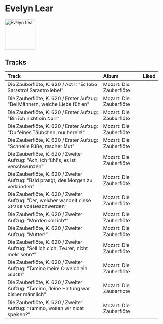 
# Evelyn Lear


<img src="https://i.scdn.co/image/baaf2c9edf58c6634088872c50ce7cfef6fde47c" alt="Evelyn Lear" width="100" />

## Tracks

| Track                                                                                          | Album                   | Liked   |
|:-----------------------------------------------------------------------------------------------|:------------------------|:--------|
| Die Zauberflöte, K. 620 / Act I: "Es lebe Sarastro! Sarastro lebe!"                            | Mozart: Die Zauberflöte |         |
| Die Zauberflöte, K. 620 / Erster Aufzug: "Bei Männern, welche Liebe fühlen"                    | Mozart: Die Zauberflöte |         |
| Die Zauberflöte, K. 620 / Erster Aufzug: "Bin ich nicht ein Narr"                              | Mozart: Die Zauberflöte |         |
| Die Zauberflöte, K. 620 / Erster Aufzug: "Du feines Täubchen, nur herein!"                     | Mozart: Die Zauberflöte |         |
| Die Zauberflöte, K. 620 / Erster Aufzug: "Schnelle Füße, rascher Mut"                          | Mozart: Die Zauberflöte |         |
| Die Zauberflöte, K. 620 / Zweiter Aufzug: "Ach, ich fühl's, es ist verschwunden"               | Mozart: Die Zauberflöte |         |
| Die Zauberflöte, K. 620 / Zweiter Aufzug: "Bald prangt, den Morgen zu verkünden"               | Mozart: Die Zauberflöte |         |
| Die Zauberflöte, K. 620 / Zweiter Aufzug: "Der, welcher wandelt diese Straße voll Beschwerden" | Mozart: Die Zauberflöte |         |
| Die Zauberflöte, K. 620 / Zweiter Aufzug: "Morden soll ich?"                                   | Mozart: Die Zauberflöte |         |
| Die Zauberflöte, K. 620 / Zweiter Aufzug: "Mutter!"                                            | Mozart: Die Zauberflöte |         |
| Die Zauberflöte, K. 620 / Zweiter Aufzug: "Soll ich dich, Teurer, nicht mehr sehn?"            | Mozart: Die Zauberflöte |         |
| Die Zauberflöte, K. 620 / Zweiter Aufzug: "Tamino mein! O welch ein Glück!"                    | Mozart: Die Zauberflöte |         |
| Die Zauberflöte, K. 620 / Zweiter Aufzug: "Tamino, deine Haltung war bisher männlich"          | Mozart: Die Zauberflöte |         |
| Die Zauberflöte, K. 620 / Zweiter Aufzug: "Tamino, wollen wir nicht speisen?"                  | Mozart: Die Zauberflöte |         |